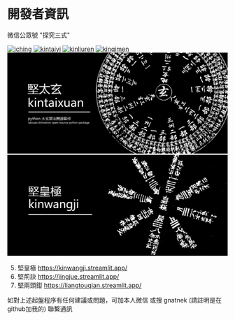 # 開發者資訊
微信公眾號 "探究三式"

[![iching](https://raw.githubusercontent.com/kentang2017/ichingshifa/master/pic/iching.png)](https://iching.streamlit.app/)
[![kintaiyi](https://raw.githubusercontent.com/kentang2017/kintaiyi/master/pic/Untitled-1.png)](https://kintaiyi.streamlit.app/)
[![kinliuren](https://raw.githubusercontent.com/kentang2017/kinliuren/master/pic/Untitled-33.png)](https://kinliuren.streamlit.app/)
[![kinqimen](https://raw.githubusercontent.com/kentang2017/kinqimen/master/pic/Untitled-22.png)](https://kinqimen.streamlit.app/)
[![taixuanshifa](https://raw.githubusercontent.com/kentang2017/taixuanshifa/master/pic/taixuan.png)](https://kintaixuan.streamlit.app/)
[![kinwangji](https://raw.githubusercontent.com/kentang2017/kinwangji/main/pic/kwj.png)](https://kinwangji.streamlit.app/)


5. 堅皇極 https://kinwangji.streamlit.app/
7. 堅荊訣 https://jingjue.streamlit.app/
8. 堅兩頭鉗 https://liangtouqian.streamlit.app/


如對上述起盤程序有任何建議或問題，可加本人微信
或搜 gnatnek (請註明是在github加我的)
聯繫通訊
